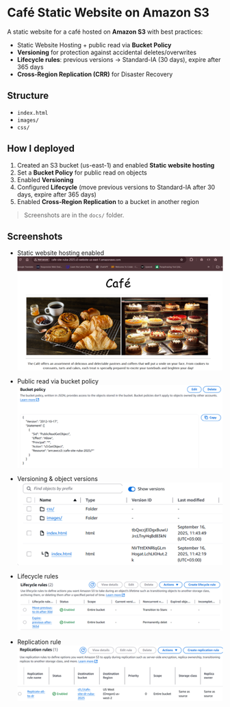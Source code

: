 # Café Static Website on Amazon S3

A static website for a café hosted on **Amazon S3** with best practices:

- Static Website Hosting + public read via **Bucket Policy**
- **Versioning** for protection against accidental deletes/overwrites
- **Lifecycle rules**: previous versions → Standard-IA (30 days), expire after 365 days
- **Cross-Region Replication (CRR)** for Disaster Recovery

## Structure
- `index.html`
- `images/`
- `css/`

## How I deployed
1) Created an S3 bucket (us-east-1) and enabled **Static website hosting**  
2) Set a **Bucket Policy** for public read on objects  
3) Enabled **Versioning**  
4) Configured **Lifecycle** (move previous versions to Standard-IA after 30 days, expire after 365 days)  
5) Enabled **Cross-Region Replication** to a bucket in another region

> Screenshots are in the `docs/` folder.
## Screenshots
- Static website hosting enabled  
  ![Website hosting](docs/endpoint.png)

- Public read via bucket policy  
  ![Bucket policy](docs/bucket-policy.png)

- Versioning & object versions  
  ![Versions](docs/versions.png)

- Lifecycle rules  
  ![Lifecycle](docs/lifecycle.png)

- Replication rule  
  ![Replication](docs/replication.png)

